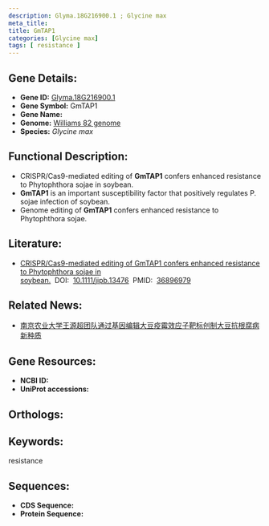 ```yaml
---
description: Glyma.18G216900.1 ; Glycine max
meta_title:
title: GmTAP1
categories: [Glycine max]
tags: [ resistance ]
---
```


## Gene Details:
- **Gene ID:**	[Glyma.18G216900.1]()
- **Gene Symbol:** GmTAP1
- **Gene Name:** 
- **Genome:** [Williams 82 genome]()
- **Species:** *Glycine max*

## Functional Description:
   - CRISPR/Cas9-mediated editing of **GmTAP1** confers enhanced resistance to Phytophthora sojae in soybean.
   - **GmTAP1** is an important susceptibility factor that positively regulates P. sojae infection of soybean.
   - Genome editing of **GmTAP1** confers enhanced resistance to Phytophthora sojae.

## Literature:
   - [CRISPR/Cas9-mediated editing of GmTAP1 confers enhanced resistance to Phytophthora sojae in soybean.]( https://onlinelibrary.wiley.com/doi/10.1111/jipb.13476)&nbsp;&nbsp;DOI:&nbsp;&nbsp;[10.1111/jipb.13476](https://onlinelibrary.wiley.com/doi/10.1111/jipb.13476)&nbsp;&nbsp;PMID:&nbsp;&nbsp;[36896979](https://pubmed.ncbi.nlm.nih.gov/36896979/)

## Related News:
   - [南京农业大学王源超团队通过基因编辑大豆疫霉效应子靶标创制大豆抗根腐病新种质](https://mp.weixin.qq.com/s?__biz=MzIyOTY2NDYyNQ==&mid=2247567871&idx=5&sn=e9de32a6f369cda3686425a7f29d2669&chksm=5174abba866cfd13a6f8492fdd8f087d47e4b7bcd04abc26442c92efa48cda6cf14ef694b541&scene=27#wechat_redirect)

## Gene Resources:
- **NCBI ID:** [](https://www.ncbi.nlm.nih.gov/gene/?term=)
- **UniProt accessions:** [](https://www.uniprot.org/uniprotkb//entry)

## Orthologs:

## Keywords:
resistance

## Sequences:
- **CDS Sequence:**
- **Protein Sequence:**
